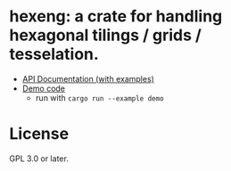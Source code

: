 # hexeng: a crate for handling hexagonal tilings / grids / tesselation.

* [API Documentation (with examples)](https://jthorniley.github.io/hexeng/doc/)
* [Demo code](https://github.com/jthorniley/hexeng/blob/master/examples/demo.rs)
  - run with `cargo run --example demo`

# License

GPL 3.0 or later.
